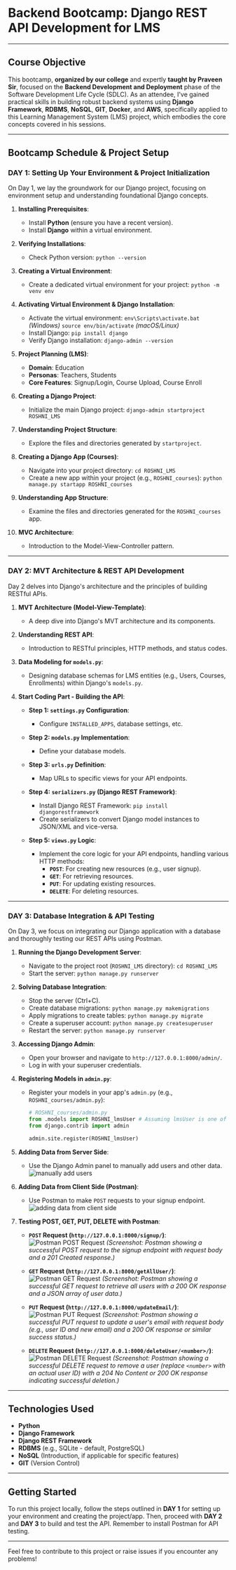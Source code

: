 # Backend Bootcamp: Django REST API Development for LMS

---

## Course Objective

This bootcamp, **organized by our college** and expertly **taught by Praveen Sir**, focused on the **Backend Development and Deployment** phase of the Software Development Life Cycle (SDLC). As an attendee, I've gained practical skills in building robust backend systems using **Django Framework**, **RDBMS**, **NoSQL**, **GIT**, **Docker**, and **AWS**, specifically applied to this Learning Management System (LMS) project, which embodies the core concepts covered in his sessions.


---

## Bootcamp Schedule & Project Setup

### DAY 1: Setting Up Your Environment & Project Initialization

On Day 1, we lay the groundwork for our Django project, focusing on environment setup and understanding foundational Django concepts.

1.  **Installing Prerequisites**:
    * Install **Python** (ensure you have a recent version).
    * Install **Django** within a virtual environment.

2.  **Verifying Installations**:
    * Check Python version:
        `python --version`

3.  **Creating a Virtual Environment**:
    * Create a dedicated virtual environment for your project:
        `python -m venv env`

4.  **Activating Virtual Environment & Django Installation**:
    * Activate the virtual environment:
        `env\Scripts\activate.bat` *(Windows)*
        `source env/bin/activate` *(macOS/Linux)*
    * Install Django:
        `pip install django`
    * Verify Django installation:
        `django-admin --version`

5.  **Project Planning (LMS)**:
    * **Domain**: Education
    * **Personas**: Teachers, Students
    * **Core Features**: Signup/Login, Course Upload, Course Enroll

6.  **Creating a Django Project**:
    * Initialize the main Django project:
        `django-admin startproject ROSHNI_LMS`

7.  **Understanding Project Structure**:
    * Explore the files and directories generated by `startproject`.

8.  **Creating a Django App (Courses)**:
    * Navigate into your project directory:
        `cd ROSHNI_LMS`
    * Create a new app within your project (e.g., `ROSHNI_courses`):
        `python manage.py startapp ROSHNI_courses`

9.  **Understanding App Structure**:
    * Examine the files and directories generated for the `ROSHNI_courses` app.

10. **MVC Architecture**:
    * Introduction to the Model-View-Controller pattern.

---

### DAY 2: MVT Architecture & REST API Development

Day 2 delves into Django's architecture and the principles of building RESTful APIs.

1.  **MVT Architecture (Model-View-Template)**:
    * A deep dive into Django's MVT architecture and its components.

2.  **Understanding REST API**:
    * Introduction to RESTful principles, HTTP methods, and status codes.

3.  **Data Modeling for `models.py`**:
    * Designing database schemas for LMS entities (e.g., Users, Courses, Enrollments) within Django's `models.py`.

4.  **Start Coding Part - Building the API**:

    * **Step 1: `settings.py` Configuration**:
        * Configure `INSTALLED_APPS`, database settings, etc.

    * **Step 2: `models.py` Implementation**:
        * Define your database models.

    * **Step 3: `urls.py` Definition**:
        * Map URLs to specific views for your API endpoints.

    * **Step 4: `serializers.py` (Django REST Framework)**:
        * Install Django REST Framework:
            `pip install djangorestframework`
        * Create serializers to convert Django model instances to JSON/XML and vice-versa.

    * **Step 5: `views.py` Logic**:
        * Implement the core logic for your API endpoints, handling various HTTP methods:
            * **`POST`**: For creating new resources (e.g., user signup).
            * **`GET`**: For retrieving resources.
            * **`PUT`**: For updating existing resources.
            * **`DELETE`**: For deleting resources.

---

### DAY 3: Database Integration & API Testing

On Day 3, we focus on integrating our Django application with a database and thoroughly testing our REST APIs using Postman.

1.  **Running the Django Development Server**:
    * Navigate to the project root (`ROSHNI_LMS` directory):
        `cd ROSHNI_LMS`
    * Start the server:
        `python manage.py runserver`

2.  **Solving Database Integration**:
    * Stop the server (Ctrl+C).
    * Create database migrations:
        `python manage.py makemigrations`
    * Apply migrations to create tables:
        `python manage.py migrate`
    * Create a superuser account:
        `python manage.py createsuperuser`
    * Restart the server:
        `python manage.py runserver`

3.  **Accessing Django Admin**:
    * Open your browser and navigate to `http://127.0.0.1:8000/admin/`.
    * Log in with your superuser credentials.

4.  **Registering Models in `admin.py`**:
    * Register your models in your app's `admin.py` (e.g., `ROSHNI_courses/admin.py`):
        ```python
        # ROSHNI_courses/admin.py
        from .models import ROSHNI_lmsUser # Assuming lmsUser is one of your models
        from django.contrib import admin

        admin.site.register(ROSHNI_lmsUser)
        ```

5.  **Adding Data from Server Side**:
    * Use the Django Admin panel to manually add users and other data.
    ![manually add users](IMG/PIC1.png)

6.  **Adding Data from Client Side (Postman)**:
    * Use Postman to make `POST` requests to your signup endpoint.
    ![adding data from client side](IMG/PIC2.png)

7.  **Testing POST, GET, PUT, DELETE with Postman**:

    * **`POST` Request (`http://127.0.0.1:8000/signup/`)**:
        ![Postman POST Request](IMG/POST.png)
        *(Screenshot: Postman showing a successful POST request to the signup endpoint with request body and a 201 Created response.)*

    * **`GET` Request (`http://127.0.0.1:8000/getAllUser/`)**:
        ![Postman GET Request](IMG/GET.png)
        *(Screenshot: Postman showing a successful GET request to retrieve all users with a 200 OK response and a JSON array of user data.)*

    * **`PUT` Request (`http://127.0.0.1:8000/updateEmail/`)**:
        ![Postman PUT Request](IMG/PUT.png)
        *(Screenshot: Postman showing a successful PUT request to update a user's email with request body (e.g., user ID and new email) and a 200 OK response or similar success status.)*

    * **`DELETE` Request (`http://127.0.0.1:8000/deleteUser/<number>/`)**:
        ![Postman DELETE Request](IMG/DELETE.png)
        *(Screenshot: Postman showing a successful DELETE request to remove a user (replace `<number>` with an actual user ID) with a 204 No Content or 200 OK response indicating successful deletion.)*

---

## Technologies Used

* **Python**
* **Django Framework**
* **Django REST Framework**
* **RDBMS** (e.g., SQLite - default, PostgreSQL)
* **NoSQL** (Introduction, if applicable for specific features)
* **GIT** (Version Control)
---

## Getting Started

To run this project locally, follow the steps outlined in **DAY 1** for setting up your environment and creating the project/app. Then, proceed with **DAY 2** and **DAY 3** to build and test the API. Remember to install Postman for API testing.

---

Feel free to contribute to this project or raise issues if you encounter any problems!
